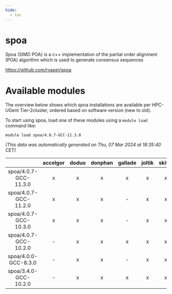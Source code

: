 ```yaml
---
hide:
  - toc
---
```


spoa
====


Spoa (SIMD POA) is a c++ implementation of the partial order alignment (POA) algorithm which is used to generate consensus sequences

https://github.com/rvaser/spoa
# Available modules


The overview below shows which spoa installations are available per HPC-UGent Tier-2cluster, ordered based on software version (new to old).

To start using spoa, load one of these modules using a `module load` command like:

```shell
module load spoa/4.0.7-GCC-11.3.0
```

*(This data was automatically generated on Thu, 07 Mar 2024 at 18:35:40 CET)*  

| |accelgor|doduo|donphan|gallade|joltik|skitty|
| :---: | :---: | :---: | :---: | :---: | :---: | :---: |
|spoa/4.0.7-GCC-11.3.0|x|x|x|x|x|x|
|spoa/4.0.7-GCC-11.2.0|x|x|x|-|x|x|
|spoa/4.0.7-GCC-10.3.0|x|x|x|-|x|x|
|spoa/4.0.7-GCC-10.2.0|-|x|x|x|x|x|
|spoa/4.0.0-GCC-8.3.0|-|x|x|-|x|x|
|spoa/3.4.0-GCC-10.2.0|-|x|x|x|x|x|
